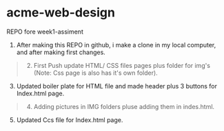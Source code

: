 # acme-web-design
REPO fore week1-assiment

1. After making this REPO in github, i make a clone in my local computer, and after making first changes.

> 2. First Push update  HTML/ CSS files pages plus folder for img's (Note: Css page is also has it's own folder).

3. Updated boiler plate for HTML file and made header plus 3 buttons for Index.html page.
> 4. Adding pictures in IMG folders pluse adding them in indes.html.
5. Updated Ccs file for Index.html page.